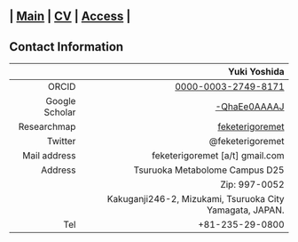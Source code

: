 | [Main](README.md) | [CV](CV.md) | [Access](access.md) | 
---------------------------------------------------------

## Contact Information

|              | Yuki Yoshida                                               |
|-------------:|-----------------------------------------------------------:|
| ORCID        | [0000-0003-2749-8171](https://orcid.org/0000-0003-2749-8171) |
| Google Scholar | [-QhaEe0AAAAJ](https://scholar.google.co.jp/citations?user=-QhaEe0AAAAJ) |
| Researchmap  | [feketerigoremet](https://researchmap.jp/feketerigoremet)  |
| Twitter      | @feketerigoremet                                           |
| Mail address | feketerigoremet [a/t] gmail.com                            |
| Address      | Tsuruoka Metabolome Campus D25                             |
|              | Zip: 997-0052                                              |
|              | Kakuganji246-2, Mizukami, Tsuruoka City Yamagata, JAPAN.   |
| Tel          | +81-235-29-0800                                            |


